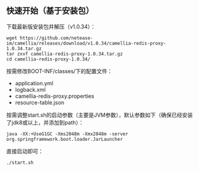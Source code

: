
## 快速开始（基于安装包）

下载最新版安装包并解压（v1.0.34）：
```
wget https://github.com/netease-im/camellia/releases/download/v1.0.34/camellia-redis-proxy-1.0.34.tar.gz
tar zxvf camellia-redis-proxy-1.0.34.tar.gz
cd camellia-redis-proxy-1.0.34/
```
按需修改BOOT-INF/classes/下的配置文件：
* application.yml
* logback.xml
* camellia-redis-proxy.properties
* resource-table.json

按需调整start.sh的启动参数（主要是JVM参数），默认参数如下（确保已经安装了jdk8或以上，并添加到path）：
```
java -XX:+UseG1GC -Xms2048m -Xmx2048m -server org.springframework.boot.loader.JarLauncher
```
直接启动即可：
```
./start.sh
```